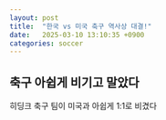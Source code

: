 ```yaml
---
layout: post
title:  "한국 vs 미국 축구 역사상 대결!"
date:   2025-03-10 13:10:35 +0900
categories: soccer
---
```


## 축구 아쉽게 비기고 말았다

히딩크 축구 팀이 미국과 아쉽게 1:1로 비겼다